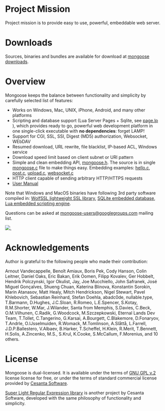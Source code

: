 # Project Mission

Project mission is to provide easy to use, powerful, embeddable web server.

# Downloads

Sources, binaries and bundles are available for download at
[mongoose downloads](http://cesanta.com/downloads.html).

# Overview

Mongoose keeps the balance between functionality and
simplicity by carefully selected list of features:

- Works on Windows, Mac, UNIX, iPhone, Android, and many other platforms
- Scripting and database support (Lua Server Pages + Sqlite, see
  [page.lp](https://github.com/valenok/mongoose/blob/master/test/page.lp) ),
  which provides ready to go, powerful web development platform in
  one single-click executable with **no dependencies**: forget LAMP!
- Support for CGI, SSL, SSI, Digest (MD5) authorization, Websocket, WEbDAV
- Resumed download, URL rewrite, file blacklist, IP-based ACL, Windows service
- Download speed limit based on client subnet or URI pattern
- Simple and clean embedding API,
  [mongoose.h](https://github.com/valenok/mongoose/blob/master/mongoose.h).
  The source is in single
  [mongoose.c](https://github.com/valenok/mongoose/blob/master/mongoose.c) file
  to make things easy. Embedding examples:
  [hello.c](https://github.com/valenok/mongoose/blob/master/examples/hello.c),
  [post.c](https://github.com/valenok/mongoose/blob/master/examples/post.c),
  [upload.c](https://github.com/valenok/mongoose/blob/master/examples/upload.c),
  [websocket.c](https://github.com/valenok/mongoose/blob/master/examples/websocket.c)
- HTTP client capable of sending arbitrary HTTP/HTTPS requests
- [User Manual](https://github.com/valenok/mongoose/blob/master/UserManual.md)

Note that Windows and MacOS binaries have following 3rd party software
compiled in:
  <a href="http://wolfssl.com">WolfSSL lightweight SSL library</a>,
  <a href="http://sqlite.org">SQLite embedded database</a>,
  <a href="http://lua.org">Lua embedded scripting engine</a>.

Questions can be asked at
[mongoose-users@googlegroups.com](http://groups.google.com/group/mongoose-users)
mailing list.

[![&nbsp;](https://cruel-carlota.pagodabox.com/2a613890c1f4b60e5919a9c1dd3caca2 "githalytics.com")](http://githalytics.com/valenok/mongoose)

# Acknowledgements

Author is grateful to the following people who made their contribution:

Arnout Vandecappelle, Benoît Amiaux, Boris Pek, Cody Hanson, Colin Leitner,
Daniel Oaks, Eric Bakan, Erik Oomen, Filipp Kovalev, Ger Hobbelt,
Hendrik Polczynski, Igor Okulist, Jay, Joe Mucchiello, John Safranek,
José Miguel Gonçalves, Shueng Chuan, Katerina Blinova, Konstantin Sorokin,
Marin Atanasov, Matt Healy, Mitch Hendrickson, Nigel Stewart, Pavel Khlebovich,
Sebastian Reinhard, Stefan Doehla, abadc0de, nullable.type,
T.Barmann, D.Hughes, J.C.Sloan, R.Romeo, L.E.Spencer, S.Kotay, R.M.Shorter,
W.Mar, J.Wilander, Santa from Memphis, S.Davies, C.Beck,
O.M.Vilhunen, C.Radik, G.Woodcock, M.Szczepkowski,
Eternal Lands Dev Team, T.Tollet, C.Tangerino, G.Karsai, A.Bourgett,
C.Blakemore, D.Fonaryov, T.Andrle, O.IJsselmuiden, R.Womack, M.Tomlinson,
A.Slåttå, L.Farrell, J.D.P.Ballestero, V.Albaev, B.Harker, T.Scheffel, H.Klein,
R.Merit, T.Bennett, H.Solis, A.Zincenko, M.S., S.Krul, K.Cooke, S.McCallum,
F.Morenius, and 10 others.

# License

Mongoose is dual-licensed. It is available under the terms of
[GNU GPL v.2](http://www.gnu.org/licenses/old-licenses/gpl-2.0.html) license
license for free, or under the terms of standard commercial license provided
by [Cesanta Software](http://cesanta.com).

[Super Light Regular Expression library](https://github.com/cesanta/slre) is
another project by Cesanta Software, developed with the same philosophy
of functionality and simplicity.

